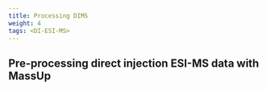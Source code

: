 ```yaml
---
title: Processing DIMS
weight: 4
tags: <DI-ESI-MS>
---
```


## Pre-processing direct injection ESI-MS data with MassUp